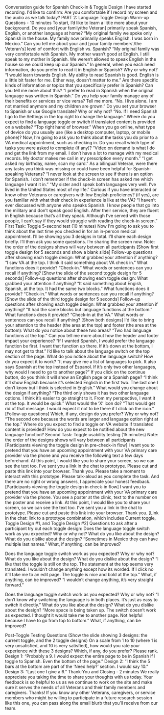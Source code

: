 Conversation guide for Spanish Check-in & Toggle Design
I have started recording. I'd like to confirm: Are you comfortable if I record my screen and the audio as we talk today?
PART 2: Language Toggle Design
Warm-up Questions - 10 minutes
To start, I’d like to learn a little more about your background.
Do you and [your family/the Veteran] primarily speak Spanish, English, or another language at home?
“My original family we spoke only Spanish in the house. My family now primarily speaks English. I was born in Mexico.”
Can you tell me about your and [your family members'/the Veteran's] level of comfort with English vs. Spanish?
“My original family was very comfortable with Spanish. My mother wasn’t good at English. I still speak to my mother in Spanish. We weren’t allowed to speak English in the house so we could keep up our Spanish.”
In general, when you each need information, do you prefer to read it in English or Spanish? Why or why not?
“I would learn towards English. My ability to read Spanish is good. English is a little bit faster for me. Either way, doesn’t matter to me.”
Are there specific kinds of information or topics that you specifically prefer in Spanish? Can you tell me more about this?
“I prefer to read in Spanish when the original language was written in Spanish.”
Do you help your family manage any of their benefits or services or vice versa? Tell me more.
“No. I live alone. I am not married anymore and my children are grown.”
Do you set your browser to Spanish or use Google translate? Why or why not?
“No. If I need Spanish I go to the Settings in the top right to change the language.”
Where do you expect to find a language toggle or switch if translated content is provided on a website?
“Top right hand of browser.”
When you go online, what type of device do you usually use (like a desktop computer, laptop, or mobile phone)?
Now, I’m going to ask you to think about the tasks you do prior to a VA medical appointment, such as checking in.
Do you recall which type of tasks you were asked to complete (if any)?
“Video on demand is what I do and get the link from my email. I don’t have a lot to manage with my medical records. My doctor makes me call in my prescription every month.”
“I get asked my birthday, name, scan my card.”
As a bilingual Veteran, were there any tasks you think was missing or could have been helpful for Spanish-speaking Veterans?
“I never look at the screen to see if there is an option for Spanish. I don’t remember if the check-in screen has asked me which language I want it in.”
“My sister and I speak both languages very well. I’ve lived in the United States most of my life.”
Curious if you have interacted or know other Veterans or caregivers with low English proficiency? (if yes), are you familiar with what their check in experience is like at the VA?
“I haven’t ever discussed with anyone who speaks Spanish. I know people that go into the military and don’t speak good English. After their service, they are fluent in English because that’s all they speak. Although I’ve served with those people, I can’t say if they would struggle with reading the check-in screen.”
First Task: Toggle 5-second test (10 minutes)
Now I'm going to ask you to think about the last time you checked in for an in-person medical appointment. I’ll be showing you 3 designs in total. I’ll share each design briefly. I’ll then ask you some questions. I’m sharing the screen now. Note: the order of the designs shows will vary between all participants
[Show first toggle design for 5 seconds and show a blank slide]
Follow-up questions after showing each toggle design:
What grabbed your attention if anything?
“I saw VA at the top. I think it said something about VA check in.”
What functions does it provide?
“Check-in.”
What words or sentences can you recall if anything?
[Show the slide of the second toggle design for 5 seconds]
Follow-up questions after showing each toggle design:
What grabbed your attention if anything?
“It said something about Engish, Spanish, at the top. It had the same two blocks.”
What functions does it provide?
“Check-in.”
What words or sentences can you recall if anything?
[Show the slide of the third toggle design for 5 seconds]
Follow-up questions after showing each toggle design:
What grabbed your attention if anything?
“It had the same blocks but language functions at the bottom.”
What functions does it provide?
“Check-in at the VA.”
What words or sentences can you recall if anything?
[Show both designs]
I'd like to bring your attention to the header (the area at the top) and footer (the area at the bottom):
What do you notice about these two areas?
“Two had language functions at the top.”
Can you tell me more about how the header and footer impact your experience?
“If I wanted Spanish, I would prefer the language function be first. I want that function up there. If it’s down at the bottom, I may not get to that.” 
I’d like to talk about the language switch on the top section of the page.
What do you notice about the language switch?
How do you expect it to work?
“It may give me a list of languages to pick. It also says Spanish at the top instead of Espanol. If it’s only two other languages, why would I need to go to another page?”
If you click on the continue button, do you think it will show an English page or a Spanish page?
“I think it’ll show English because it’s selected English in the first two. The last one I don’t know but I think is selected in English.”
What would you change about the design if anything?
“The third only shows it has two other language options. I think it’s easier to go straight to it. From my perspective, I want it at the top. It would be quick.”
What would the ‘X’ icon do?
“That would get rid of that message. I would expect it not to be there if I click on the icon.”
[Follow-up questions]
Which, if any, design do you prefer? Why or why not?
“The second one because the words are larger and language option right at the top.”
Where do you expect to find a toggle on VA website if translated content is provided?
How do you expect to be notified about the new language function?
Second Task: Toggle usability testing (15 minutes)
Note: the order of the designs shows will vary between all participants
[Participants viewing the toggle design in pre-check-in flow] I want you to pretend that you have an upcoming appointment with your VA primary care provider via the phone and you receive the following text a few days beforehand. At this point, I would like you to share your screen, so we can see the text too. I've sent you a link in the chat to prototype. Please cut and paste this link into your browser. Thank you.
Please take a moment to interact with this prototype. Please talk-aloud as you complete the task. And there are no right or wrong answers, I appreciate your honest feedback.
[Participants viewing the toggle design in check-in flow] I want you to pretend that you have an upcoming appointment with your VA primary care provider via the phone. You see a poster at the clinic, text to the number on the poster and receive a link. At this point, I would like you to share your screen, so we can see the text too. I've sent you a link in the chat to prototype. Please cut and paste this link into your browser. Thank you.
[Link in the chat: link to a prototype combination, which includes Current toggle, Toggle Design #1, and Toggle Design #2]
Questions to ask after a participant try out each toggle design:
Does the language toggle switch work as you expected? Why or why not?
What do you like about the design? What do you dislike about the design?
“Sometimes in Mexico they can have multiple last names.”
What, if anything, can be improved?
 
Does the language toggle switch work as you expected? Why or why not?
What do you like about the design? What do you dislike about the design?
“I like that the toggle is still on the top. The statement at the top seems very translated. I wouldn’t change anything except how its worded. If I click no it’ll take me to an edit page. The toggle is nice and bold at the top.”
What, if anything, can be improved?
“I wouldn’t change anything, it’s very straight forward.”
 
Does the language toggle switch work as you expected? Why or why not?
“I don’t know why switching the language is in both places. It’s just as easy to switch it directly.”
What do you like about the design? What do you dislike about the design?
“More space is being taken up. The switch doesn’t work as expected. I thought it would take me to another page. Not helpful because I have to go from top to bottom.”
What, if anything, can be improved?
 
Post-Toggle Testing Questions
(Show the slide showing 3 designs: the current toggle, and the 2 toggle designs) On a scale from 1 to 10 (where 1 is very unsatisfied, and 10 is very satisfied), how would you rate your experience with these 3 designs? Which, if any, do you prefer? Please rank.
Design 1:
“Probably a 9. I would expect the entire page to be in Spanish if I toggle to Spanish. Even the bottom of the page.”
Design 2:
“I think the 5 bars at the bottom are part of the ‘Need help?’ section. I would say 10.”
Design 3:
“Last one I give a 6.”
Thank-You and Closing - 2 minutes
We really appreciate you taking the time to share your thoughts with us today. Your feedback is so helpful to us as we continue to work on the site and make sure it serves the needs of all Veterans and their family members and caregivers. Thanks! If you know any other Veterans, caregivers, or service members who might be willing to participate in a future research session like this one, you can pass along the email blurb that you’ll receive from our team.

